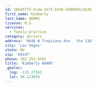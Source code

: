 ```yaml
---
id: 18bd5ff2-5cda-4172-b156-5586b9113e3b
first_name: Kimberly
last_name: ADAMS
license: M.D.
services:
  - family-practice
category: doctors
address: '9640 W Tropicana Ave   Ste 116'
city: 'Las Vegas'
state: NV
zip: '89147'
phone: 702-253-9355
title: 'Kimberly ADAMS'
_geoloc:
  lng: -115.27343
  lat: 36.113059
---
```

